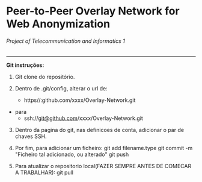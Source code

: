 # Peer-to-Peer Overlay Network for Web Anonymization

###### Project of Telecommunication and Informatics 1

----

**Git instruções:**

1. Git clone do repositório.

2. Dentro de .git/config, alterar o url de:

	* https//:github.com/xxxx/Overlay-Network.git
* para
	* ssh://git@github.com/xxxx/Overlay-Network.git
		
3. Dentro da pagina do git, nas definicoes de conta, adicionar o par de chaves SSH.

4. Por fim, para adicionar um ficheiro:
		git add filename.type
		git commit -m "Ficheiro tal adicionado, ou alterado"
		git push
		
5. Para atualizar o repositorio local(FAZER SEMPRE ANTES DE COMECAR A TRABALHAR):
		git pull

